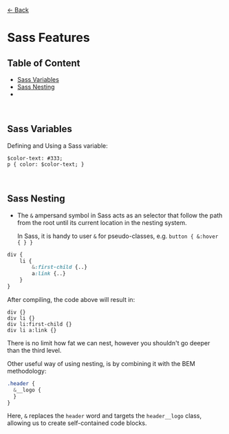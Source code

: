 [&larr; Back](./README.md)

# Sass Features

## Table of Content

- [Sass Variables](#sass-variables)
- [Sass Nesting](#sass-nesting)
- []()

<br>

## Sass Variables

Defining and Using a Sass variable:

```
$color-text: #333;
p { color: $color-text; }
```

<br>

## Sass Nesting

- The `&` ampersand symbol in Sass acts as an selector that follow the path from the root until its current location in the nesting system.

  In Sass, it is handy to user `&` for pseudo-classes, e.g. `button { &:hover { } }`

```scss
div {
    li {
        &:first-child {..}
        a:link {..}
    }
}
```

After compiling, the code above will result in:

```
div {}
div li {}
div li:first-child {}
div li a:link {}
```

There is no limit how fat we can nest, however you shouldn't go deeper than the third level.

Other useful way of using nesting, is by combining it with the BEM methodology:

```scss
.header {
  &__logo {
  }
}
```

Here, `&` replaces the `header` word and targets the `header__logo` class, allowing us to create self-contained code blocks.

<br>
